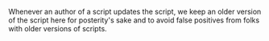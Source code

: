 Whenever an author of a script updates the script, we keep an older version of the script here for posterity's sake and to avoid false positives from folks with older versions of scripts.

